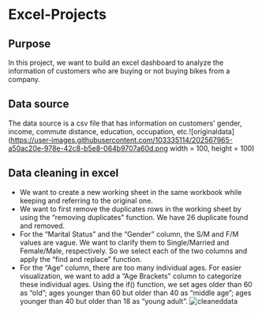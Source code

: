 # Excel-Projects

## **Purpose**
In this project, we want to build an excel dashboard to analyze the information of customers who are buying or not buying bikes from a company.

## **Data source**
The data source is a csv file that has information on customers' gender, income, commute distance, education, occupation, etc.![originaldata](https://user-images.githubusercontent.com/103335114/202567965-a50ac20e-978e-42c8-b5e8-064b9707a60d.png width = 100, height = 100)

## **Data cleaning in excel**
- We want to create a new working sheet in the same workbook while keeping and referring to the original one.
- We want to first remove the duplicates rows in the working sheet by using the “removing duplicates” function. We have 26 duplicate found and removed. 
-  For the “Marital Status” and the “Gender” column, the S/M and F/M values are vague. We want to clarify them to Single/Married and Female/Male, respectively. So we select each of the two columns and apply the “find and replace” function.
- For the “Age” column, there are too many individual ages. For easier visualization, we want to add a “Age Brackets” column to categorize these individual ages. Using the if() function, we set ages older than 60 as “old”; ages younger than 60 but older than 40 as “middle age”; ages younger than 40 but older than 18 as “young adult”.
![cleaneddata](https://user-images.githubusercontent.com/103335114/202569438-8e9450a1-9a38-4f37-8249-10319775cba8.png)

